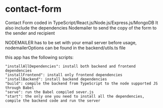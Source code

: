 # contact-form

Contact Form coded in TypeScript/React.js/Node.js/Express.js/MongoDB
It also include the dependencies Nodemailer to send the copy of the form to the sender and recipient

NODEMAILER has to be set with your email server before usage,
nodemailerOptions can be found in the backend/utils.ts file

this app has the following scripts:

    "installAllDependencies": install both backend and frontend dependencies
    "installFrontend": install only frontend dependencies
    "installBackend": install backend dependencies
    "build": compile the backend from TypeScript to the node supported JS through Babel
    "serve": run the Babel compiled sever.js
    "start": the only one you need to install all the dependencies, compile the backend code and run the server
